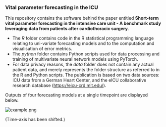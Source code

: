 ### Vital parameter forecasting in the ICU

This repository contains the software
behind the paper entitled **Short-term vital parameter
forecasting in the intensive care unit - A benchmark study 
leveraging data from patients after cardiothoracic surgery**.

- The _R_ folder contains code in the R statistical 
  programming language relating to uni-variate forecasting models
  and to the computation and visualisation of error metrics.
- The _python_ folder contains Python scripts used for data 
  processing and training of multivariate neural network models
  using PyTorch.
- For data privacy reasons, the _data_ folder does not contain
  any actual patient data, 
  and merely represents the folder structure as referred to in
  the R and Python scripts. The publication is based on two
  data sources: ICU data from a German Heart Center, and the eICU
  collaborative research database (https://eicu-crd.mit.edu/).

Outputs of four forecasting models at a single timepoint
are displayed below.

![example.png](evaluation%2Fplots%2Fperformance%2Fexample.png)

(Time-axis has been shifted.)

